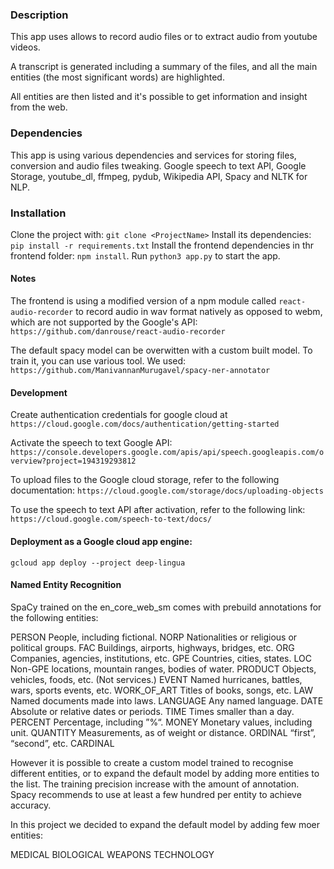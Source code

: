 ### Description

This app uses allows to record audio files or to extract audio from youtube videos.

A transcript is generated including a summary of the files, and all the main entities (the most significant words) are highlighted.

All entities are then listed and it's possible to get information and insight from the web.

### Dependencies

This app is using various dependencies and services for storing files, conversion and audio files tweaking.
Google speech to text API, Google Storage, youtube_dl, ffmpeg, pydub, Wikipedia API, Spacy and NLTK for NLP.

### Installation

Clone the project with: `git clone <ProjectName>` 
Install its dependencies: `pip install -r requirements.txt` 
Install the frontend dependencies in thr frontend folder: `npm install`.
Run `python3 app.py` to start the app.

#### Notes

The frontend is using a modified version of a npm module called `react-audio-recorder` to record audio in wav format natively as opposed to webm, which are not supported by the Google's API: `https://github.com/danrouse/react-audio-recorder`

The default spacy model can be overwitten with a custom built model.
To train it, you can use various tool. We used: `https://github.com/ManivannanMurugavel/spacy-ner-annotator`

#### Development
Create authentication credentials for google cloud at `https://cloud.google.com/docs/authentication/getting-started`

Activate the speech to text Google API: `https://console.developers.google.com/apis/api/speech.googleapis.com/overview?project=194319293812`

To upload files to the Google cloud storage, refer to the following documentation:
`https://cloud.google.com/storage/docs/uploading-objects`

To use the speech to text API after activation, refer to the following link:
`https://cloud.google.com/speech-to-text/docs/`

#### Deployment as a Google cloud app engine:
`gcloud app deploy --project deep-lingua`

#### Named Entity Recognition

SpaCy trained on the en_core_web_sm comes with prebuild annotations for the following entities:

PERSON	    People, including fictional.
NORP	      Nationalities or religious or political groups.
FAC	        Buildings, airports, highways, bridges, etc.
ORG	        Companies, agencies, institutions, etc.
GPE	        Countries, cities, states.
LOC	        Non-GPE locations, mountain ranges, bodies of water.
PRODUCT	    Objects, vehicles, foods, etc. (Not services.)
EVENT	      Named hurricanes, battles, wars, sports events, etc.
WORK_OF_ART	Titles of books, songs, etc.
LAW	        Named documents made into laws.
LANGUAGE	  Any named language.
DATE	      Absolute or relative dates or periods.
TIME	      Times smaller than a day.
PERCENT	    Percentage, including ”%“.
MONEY	      Monetary values, including unit.
QUANTITY	  Measurements, as of weight or distance.
ORDINAL	    “first”, “second”, etc.
CARDINAL

However it is possible to create a custom model trained to recognise different entities, or to expand the default model by adding more entities to the list.
The training precision increase with the amount of annotation. Spacy recommends to use at least a few hundred per entity to achieve accuracy.

In this project we decided to expand the default model by adding few moer entities:

MEDICAL
BIOLOGICAL
WEAPONS
TECHNOLOGY
